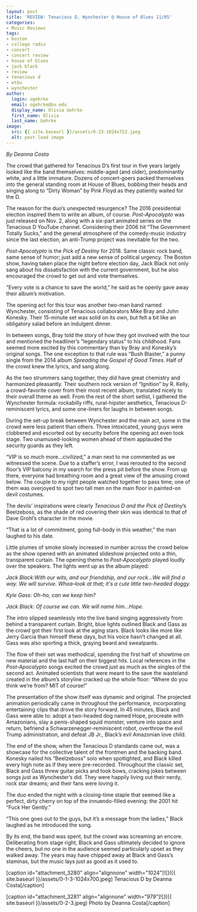 ```yaml
---
layout: post
title: 'REVIEW: Tenacious D, Wynchester @ House of Blues 11/05'
categories:
- Music Reviews
tags:
- boston
- college radio
- concert
- concert review
- house of blues
- jack black
- review
- tenacious d
- wtbu
- wynchester
author:
  login: ogehrke
  email: ogehrke@bu.edu
  display_name: Olivia Gehrke
  first_name: Olivia
  last_name: Gehrke
image:
  src: {{ site.baseurl }}/assets/0-23-1024x723.jpeg
  alt: post lead image
---
```


_By Deanna Costa_

The crowd that gathered for Tenacious D’s first tour in five years largely looked like the band themselves: middle-aged (and older), predominantly white, and a little immature. Dozens of concert-goers packed themselves into the general standing room at House of Blues, bobbing their heads and singing along to “Dirty Woman” by Pink Floyd as they patiently waited for the D.

The reason for the duo’s unexpected resurgence? The 2016 presidential election inspired them to write an album, of course. _Post-Apocalypto_ was just released on Nov. 2, along with a six-part animated series on the Tenacious D YouTube channel. Considering their 2006 hit “The Government Totally Sucks,” and the general atmosphere of the comedy-music industry since the last election, an anti-Trump project was inevitable for the two.

_Post-Apocalypto_ is the _Pick of Destiny_ for 2018. Same classic rock band, same sense of humor; just add a new sense of political urgency. The Boston show, having taken place the night before election day, Jack Black not only sang about his dissatisfaction with the current government, but he also encouraged the crowd to get out and vote themselves.

“Every vote is a chance to save the world,” he said as he openly gave away their album’s motivation.

The opening act for this tour was another two-man band named Wynchester, consisting of Tenacious collaborators Mike Bray and John Konesky. Their 15-minute set was solid on its own, but felt a bit like an obligatory salad before an indulgent dinner.

In between songs, Bray told the story of how they got involved with the tour and mentioned the headliner’s “legendary status” to his childhood. Fans seemed more excited by this commentary than by Bray and Konesky’s original songs. The one exception to that rule was “Bush Blaster,” a punny single from the 2014 album _Spreading the Gospel of Good Times_. Half of the crowd knew the lyrics, and sang along.

As the two strummers sang together, they did have great chemistry and harmonized pleasantly. Their southern rock version of “Ignition” by R. Kelly, a crowd-favorite cover from their most recent album, translated nicely to their overall theme as well. From the rest of the short setlist, I gathered the Wynchester formula: rockabilly riffs, rural-hipster aesthetics, Tenacious D-reminiscent lyrics, and some one-liners for laughs in between songs.

During the set-up break between Wynchester and the main act, some in the crowd were less patient than others. Three intoxicated, young guys were clobbered and escorted out by security before the opening act even took stage. Two unamused-looking women ahead of them applauded the security guards as they left.

“VIP is so much more…civilized,” a man next to me commented as we witnessed the scene. Due to a staffer’s error, I was rerouted to the second floor’s VIP balcony in my search for the press pit before the show. From up there, everyone had breathing room and a great view of the amusing crowd below. The couple to my right people watched together to pass time; one of them was overjoyed to spot two tall men on the main floor in painted-on devil costumes.

The devils’ inspirations were clearly _Tenacious D and the Pick of Destiny_’s Beelzeboss, as the shade of red covering their skin was identical to that of Dave Grohl’s character in the movie.

“That is a lot of commitment, going full-body in this weather,” the man laughed to his date.

Little plumes of smoke slowly increased in number across the crowd below as the show opened with an animated slideshow projected onto a thin, transparent curtain. The opening theme to _Post-Apocalypto_ played loudly over the speakers. The lights went up as the album played:

_Jack Black:With our wits, and our friendship, and our rock...We will find a way. We will survive. Whoa–look at that; it's a cute little two-headed doggy._

_Kyle Gass: Oh-ho, can we keep him?_

_Jack Black: Of course we can. We will name him…Hope._

The intro slipped seamlessly into the live band singing aggressively from behind a transparent curtain. Bright, blue lights outlined Black and Gass as the crowd got their first look at the aging stars. Black looks like more like Jerry Garcia than himself these days, but his voice hasn’t changed at all. Gass was also sporting a thick, graying beard and sweatpants.

The flow of their set was methodical, spending the first half of showtime on new material and the last half on their biggest hits. Local references in the _Post-Apocalypto_ songs excited the crowd just as much as the singles of the second act. Animated scientists that were meant to the save the wasteland created in the album’s storyline cracked up the whole floor: “Where do you think we’re from? MIT of course!”

The presentation of the show itself was dynamic and original. The projected animation periodically came in throughout the performance, incorporating entertaining clips that drove the story forward. In 45 minutes, Black and Gass were able to: adopt a two-headed dog named Hope, procreate with Amazonians, slay a penis-shaped squid monster, venture into space and return, befriend a Schwarzenegger-reminiscent robot, overthrow the evil Trump administration, and defeat JB Jr., Black’s evil Amazonian love child.

The end of the show, when the Tenacious D standards came out, was a showcase for the collective talent of the frontmen and the backing band. Konesky nailed his “Beelzeboss” solo when spotlighted, and Black killed every high note as if they were pre-recorded. Throughout the classic set, Black and Gass threw guitar picks and took bows, cracking jokes between songs just as Wynchester’s did. They were happily living out their nerdy, rock star dreams; and their fans were loving it.

The duo ended the night with a closing-time staple that seemed like a perfect, dirty cherry on top of the innuendo-filled evening: the 2001 hit “Fuck Her Gently.”

“This one goes out to the guys, but it’s a message from the ladies,” Black laughed as he introduced the song.

By its end, the band was spent, but the crowd was screaming an encore. Deliberating from stage right, Black and Gass ultimately decided to ignore the cheers, but no one in the audience seemed particularly upset as they walked away. The years may have chipped away at Black and Gass’s staminas, but the music lays just as good as it used to.

\[caption id="attachment\_3280" align="alignnone" width="1024"\]![]({{ site.baseurl }}/assets/0-1-3-1024x700.jpeg) Tenacious D by Deanna Costa\[/caption\]

\[caption id="attachment\_3281" align="alignnone" width="979"\]![]({{ site.baseurl }}/assets/0-2-3.jpeg) Photo by Deanna Costa\[/caption\]